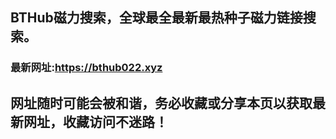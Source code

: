 ## **BTHub磁力搜索，全球最全最新最热种子磁力链接搜索。**
### 最新网址:<a href="https://bthub022.xyz" target="_blank">https://bthub022.xyz</a>
## 网址随时可能会被和谐，务必收藏或分享本页以获取最新网址，收藏访问不迷路！

     


